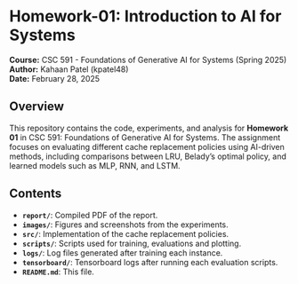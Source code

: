 # Homework-01: Introduction to AI for Systems  
**Course:** CSC 591 - Foundations of Generative AI for Systems (Spring 2025)  
**Author:** Kahaan Patel (kpatel48)  
**Date:** February 28, 2025  

## Overview
This repository contains the code, experiments, and analysis for **Homework 01** in CSC 591: Foundations of Generative AI for Systems. The assignment focuses on evaluating different cache replacement policies using AI-driven methods, including comparisons between LRU, Belady’s optimal policy, and learned models such as MLP, RNN, and LSTM.

## Contents
- **`report/`**: Compiled PDF of the report.
- **`images/`**: Figures and screenshots from the experiments.
- **`src/`**: Implementation of the cache replacement policies.
- **`scripts/`**: Scripts used for training, evaluations and plotting.
- **`logs/`**: Log files generated after training each instance.
- **`tensorboard/`**: Tensorboard logs after running each evaluation scripts.
- **`README.md`**: This file.
